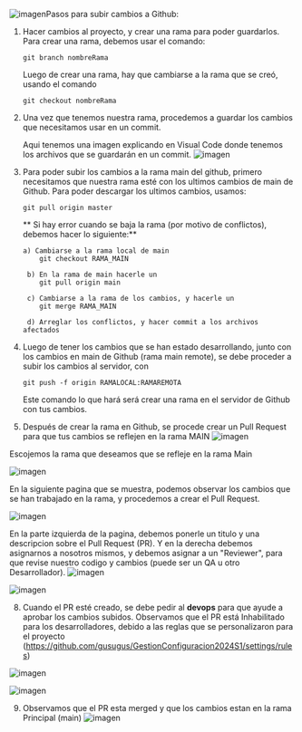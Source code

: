 ![imagen](https://github.com/gusugus/GestionConfiguracion2024S1/assets/5783772/f5bc87fe-9efd-460d-89bd-8dd42c34ba50)Pasos para subir cambios a Github:

1. Hacer cambios al proyecto, y crear una rama para poder guardarlos.
    Para crear una rama, debemos usar el comando:

       git branch nombreRama

    Luego de crear una rama, hay que cambiarse a la rama que se creó, usando el comando

       git checkout nombreRama
   
3. Una vez que tenemos nuestra rama, procedemos a guardar los cambios que necesitamos usar en un commit.

   Aqui tenemos una imagen explicando en Visual Code donde tenemos los archivos que se guardarán en un commit.
![imagen](https://github.com/gusugus/GestionConfiguracion2024S1/assets/5783772/f98f805e-027c-4f93-960c-1d3b981652a7)

5. Para poder subir los cambios a la rama main del github, primero necesitamos que nuestra rama esté con los ultimos cambios de main de Github.
    Para poder descargar los ultimos cambios, usamos:

       git pull origin master

    ** Si hay error cuando se baja la rama (por motivo de conflictos), debemos hacer lo siguiente:**

       a) Cambiarse a la rama local de main
           git checkout RAMA_MAIN
      
        b) En la rama de main hacerle un
           git pull origin main
      
        c) Cambiarse a la rama de los cambios, y hacerle un
           git merge RAMA_MAIN
      
        d) Arreglar los conflictos, y hacer commit a los archivos afectados
      
6. Luego de tener los cambios que se han estado desarrollando, junto con los cambios en main de Github (rama main remote), se debe proceder a subir los cambios al servidor, con

       git push -f origin RAMALOCAL:RAMAREMOTA

   Este comando lo que hará será crear una rama en el servidor de Github con tus cambios.

7. Después de crear la rama en Github, se procede crear un Pull Request para que tus cambios se reflejen en la rama MAIN
    ![imagen](https://github.com/gusugus/GestionConfiguracion2024S1/assets/5783772/4c5ed39f-6f4b-4c03-a03e-41c66c8907ac)

Escojemos la rama que deseamos que se refleje en la rama Main
    
![imagen](https://github.com/gusugus/GestionConfiguracion2024S1/assets/5783772/af2c7a73-02b7-4213-a5e5-dd7c5d15eeda)

En la siguiente pagina que se muestra, podemos observar los cambios que se han trabajado en la rama, y procedemos a crear el Pull Request.

![imagen](https://github.com/gusugus/GestionConfiguracion2024S1/assets/5783772/cca4ee12-ee8f-489c-9f01-68b7dcaf28d5)

En la parte izquierda de la pagina, debemos ponerle un titulo y una descripcion sobre el Pull Request (PR). Y en la derecha debemos asignarnos a nosotros mismos, y debemos asignar a un "Reviewer", para que revise nuestro codigo y cambios (puede ser un QA u otro Desarrollador).
![imagen](https://github.com/gusugus/GestionConfiguracion2024S1/assets/5783772/a997490d-3500-4056-b326-08936c0ac8a5)

![imagen](https://github.com/gusugus/GestionConfiguracion2024S1/assets/5783772/019d4e66-24f5-4022-b671-7ce0b501c0e6)

8. Cuando el PR esté creado, se debe pedir al **devops** para que ayude a aprobar los cambios subidos.
    Observamos que el PR está Inhabilitado para los desarrolladores, debido a las reglas que se personalizaron para el proyecto (https://github.com/gusugus/GestionConfiguracion2024S1/settings/rules)
   
![imagen](https://github.com/gusugus/GestionConfiguracion2024S1/assets/5783772/89378292-373b-49f9-a096-1b023e965fdd)

![imagen](https://github.com/gusugus/GestionConfiguracion2024S1/assets/5783772/13c7f0a0-a111-40ac-aa7b-c2a83f2f1796)

9. Observamos que el PR esta merged y que los cambios estan en la rama Principal (main)
![imagen](https://github.com/gusugus/GestionConfiguracion2024S1/assets/5783772/c0459090-0fed-4096-bd86-68a76457c80d)
